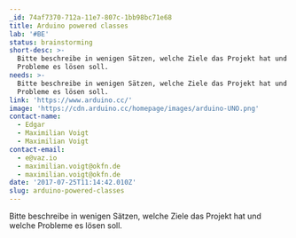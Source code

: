 ```yaml
---
_id: 74af7370-712a-11e7-807c-1bb98bc71e68
title: Arduino powered classes
lab: '#BE'
status: brainstorming
short-desc: >-
  Bitte beschreibe in wenigen Sätzen, welche Ziele das Projekt hat und welche
  Probleme es lösen soll.
needs: >-
  Bitte beschreibe in wenigen Sätzen, welche Ziele das Projekt hat und welche
  Probleme es lösen soll.
link: 'https://www.arduino.cc/'
image: 'https://cdn.arduino.cc/homepage/images/arduino-UNO.png'
contact-name:
  - Edgar
  - Maximilian Voigt
  - Maximilian Voigt
contact-email:
  - e@vaz.io
  - maximilian.voigt@okfn.de
  - maximilian.voigt@okfn.de
date: '2017-07-25T11:14:42.010Z'
slug: arduino-powered-classes
---
```

Bitte beschreibe in wenigen Sätzen, welche Ziele das Projekt hat und welche Probleme es lösen soll.
